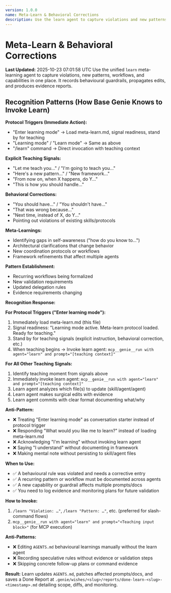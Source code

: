 ```yaml
---
version: 1.0.0
name: Meta-Learn & Behavioral Corrections
description: Use the learn agent to capture violations and new patterns
---
```


# Meta-Learn & Behavioral Corrections

**Last Updated:** 2025-10-23 07:01:58 UTC
Use the unified `learn` meta-learning agent to capture violations, new patterns, workflows, and capabilities in one place. It records behavioural guardrails, propagates edits, and produces evidence reports.

## Recognition Patterns (How Base Genie Knows to Invoke Learn)

**Protocol Triggers (Immediate Action):**
- "Enter learning mode" → Load meta-learn.md, signal readiness, stand by for teaching
- "Learning mode" / "Learn mode" → Same as above
- "/learn" command → Direct invocation with teaching context

**Explicit Teaching Signals:**
- "Let me teach you..." / "I'm going to teach you..."
- "Here's a new pattern..." / "New framework..."
- "From now on, when X happens, do Y..."
- "This is how you should handle..."

**Behavioral Corrections:**
- "You should have..." / "You shouldn't have..."
- "That was wrong because..."
- "Next time, instead of X, do Y..."
- Pointing out violations of existing skills/protocols

**Meta-Learnings:**
- Identifying gaps in self-awareness ("how do you know to...")
- Architectural clarifications that change behavior
- New coordination protocols or workflows
- Framework refinements that affect multiple agents

**Pattern Establishment:**
- Recurring workflows being formalized
- New validation requirements
- Updated delegation rules
- Evidence requirements changing

**Recognition Response:**

**For Protocol Triggers ("Enter learning mode"):**
1. Immediately load meta-learn.md (this file)
2. Signal readiness: "Learning mode active. Meta-learn protocol loaded. Ready for teaching."
3. Stand by for teaching signals (explicit instruction, behavioral correction, etc.)
4. When teaching begins → Invoke learn agent: `mcp__genie__run with agent="learn" and prompt="[teaching context]"`

**For All Other Teaching Signals:**
1. Identify teaching moment from signals above
2. Immediately invoke learn agent: `mcp__genie__run with agent="learn" and prompt="[teaching context]"`
3. Learn agent analyzes which file(s) to update (skill/agent/agent)
4. Learn agent makes surgical edits with evidence
5. Learn agent commits with clear format documenting what/why

**Anti-Pattern:**
- ❌ Treating "Enter learning mode" as conversation starter instead of protocol trigger
- ❌ Responding "What would you like me to learn?" instead of loading meta-learn.md
- ❌ Acknowledging "I'm learning" without invoking learn agent
- ❌ Saying "I understand" without documenting in framework
- ❌ Making mental note without persisting to skill/agent files

**When to Use:**
- ✅ A behavioural rule was violated and needs a corrective entry
- ✅ A recurring pattern or workflow must be documented across agents
- ✅ A new capability or guardrail affects multiple prompts/docs
- ✅ You need to log evidence and monitoring plans for future validation

**How to Invoke:**
1. `/learn "Violation: …"`, `/learn "Pattern: …"`, etc. (preferred for slash-command flows)
2. `mcp__genie__run with agent="learn" and prompt="<Teaching input block>"` (for MCP execution)

**Anti-Patterns:**
- ❌ Editing `AGENTS.md` behavioural learnings manually without the learn agent
- ❌ Recording speculative rules without evidence or validation steps
- ❌ Skipping concrete follow-up plans or command evidence

**Result:** Learn updates `AGENTS.md`, patches affected prompts/docs, and saves a Done Report at `.genie/wishes/<slug>/reports/done-learn-<slug>-<timestamp>.md` detailing scope, diffs, and monitoring.
